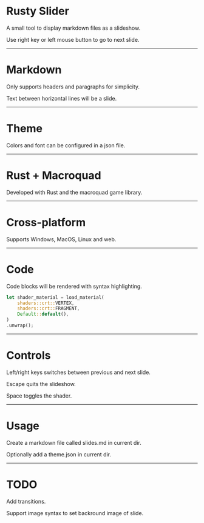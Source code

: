# Rusty Slider

A small tool to display markdown files as a slideshow.

Use right key or left mouse button to go to next slide.

---

# Markdown

Only supports headers and paragraphs for simplicity.

Text between horizontal lines will be a slide.

---

# Theme

Colors and font can be configured in a json file.

---

# Rust + Macroquad

Developed with Rust and the macroquad game library.

---

# Cross-platform

Supports Windows, MacOS, Linux and web.

---

# Code

Code blocks will be rendered with syntax highlighting.

```rust
let shader_material = load_material(
    shaders::crt::VERTEX,
    shaders::crt::FRAGMENT,
    Default::default(),
)
.unwrap();
```

---

# Controls

Left/right keys switches between previous and next slide.

Escape quits the slideshow.

Space toggles the shader.

---

# Usage

Create a markdown file called slides.md in current dir.

Optionally add a theme.json in current dir.

---

# TODO

Add transitions.

Support image syntax to set backround image of slide.


